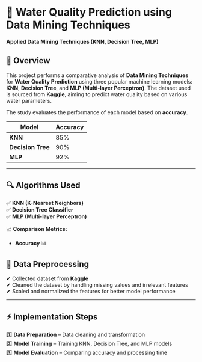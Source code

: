 # 🌊 Water Quality Prediction using Data Mining Techniques  
**Applied Data Mining Techniques (KNN, Decision Tree, MLP)**  

## 📌 Overview  
This project performs a comparative analysis of **Data Mining Techniques** for **Water Quality Prediction** using three popular machine learning models: **KNN**, **Decision Tree**, and **MLP (Multi-layer Perceptron)**. The dataset used is sourced from **Kaggle**, aiming to predict water quality based on various water parameters.

The study evaluates the performance of each model based on **accuracy**.

| Model | Accuracy | 
|-------|----------|
| **KNN** | 85% | 
| **Decision Tree** | 90% |
| **MLP** | 92% | 

---

## 🔍 **Algorithms Used**  
✅ **KNN (K-Nearest Neighbors)**  
✅ **Decision Tree Classifier**  
✅ **MLP (Multi-layer Perceptron)**  

📈 **Comparison Metrics:**  
- **Accuracy** 📊  

## 🔄 **Data Preprocessing**  
✔ Collected dataset from **Kaggle**  
✔ Cleaned the dataset by handling missing values and irrelevant features  
✔ Scaled and normalized the features for better model performance  

---

## ⚡ **Implementation Steps**  
1️⃣ **Data Preparation** – Data cleaning and transformation  
2️⃣ **Model Training** – Training KNN, Decision Tree, and MLP models  
3️⃣ **Model Evaluation** – Comparing accuracy and processing time  
